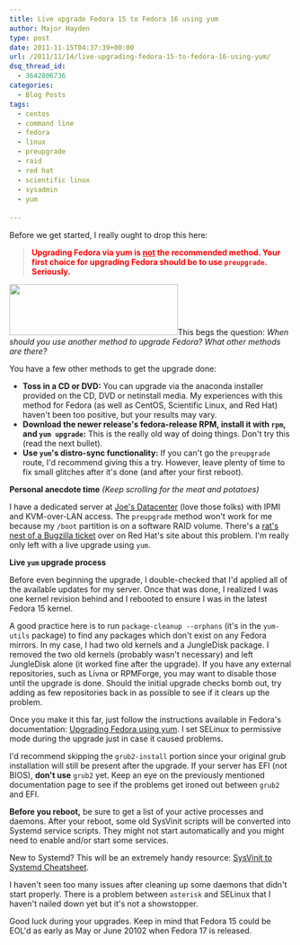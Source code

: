 ```yaml
---
title: Live upgrade Fedora 15 to Fedora 16 using yum
author: Major Hayden
type: post
date: 2011-11-15T04:37:39+00:00
url: /2011/11/14/live-upgrading-fedora-15-to-fedora-16-using-yum/
dsq_thread_id:
  - 3642806736
categories:
  - Blog Posts
tags:
  - centos
  - command line
  - fedora
  - linux
  - preupgrade
  - raid
  - red hat
  - scientific linux
  - sysadmin
  - yum

---
```

Before we get started, I really ought to drop this here:

<blockquote style="color: red; font-weight: bold;">
  <p>
    Upgrading Fedora via yum is <u>not</u> the recommended method. Your first choice for upgrading Fedora should be to use <code>preupgrade</code>. Seriously.
  </p>
</blockquote>

[<img src="/wp-content/uploads/2011/11/Logo_fedoralogo-300x91.png" alt="" title="Logo_fedoralogo" width="300" height="91" class="alignright size-medium wp-image-2662" srcset="/wp-content/uploads/2011/11/Logo_fedoralogo-300x91.png 300w, /wp-content/uploads/2011/11/Logo_fedoralogo.png 600w" sizes="(max-width: 300px) 100vw, 300px" />][1]This begs the question: _When should you use another method to upgrade Fedora? What other methods are there?_

You have a few other methods to get the upgrade done:

  * **Toss in a CD or DVD:** You can upgrade via the anaconda installer provided on the CD, DVD or netinstall media. My experiences with this method for Fedora (as well as CentOS, Scientific Linux, and Red Hat) haven't been too positive, but your results may vary.
  * **Download the newer release's fedora-release RPM, install it with `rpm`, and `yum upgrade`:** This is the really old way of doing things. Don't try this (read the next bullet).
  * **Use `yum`'s distro-sync functionality:** If you can't go the `preupgrade` route, I'd recommend giving this a try. However, leave plenty of time to fix small glitches after it's done (and after your first reboot).

**Personal anecdote time** _(Keep scrolling for the meat and potatoes)_

I have a dedicated server at [Joe's Datacenter][2] (love those folks) with IPMI and KVM-over-LAN access. The `preupgrade` method won't work for me because my `/boot` partition is on a software RAID volume. There's a [rat's nest of a Bugzilla ticket][3] over on Red Hat's site about this problem. I'm really only left with a live upgrade using `yum`.

**Live `yum` upgrade process**

Before even beginning the upgrade, I double-checked that I'd applied all of the available updates for my server. Once that was done, I realized I was one kernel revision behind and I rebooted to ensure I was in the latest Fedora 15 kernel.

A good practice here is to run `package-cleanup --orphans` (it's in the `yum-utils` package) to find any packages which don't exist on any Fedora mirrors. In my case, I had two old kernels and a JungleDisk package. I removed the two old kernels (probably wasn't necessary) and left JungleDisk alone (it worked fine after the upgrade). If you have any external repositories, such as Livna or RPMForge, you may want to disable those until the upgrade is done. Should the initial upgrade checks bomb out, try adding as few repositories back in as possible to see if it clears up the problem.

Once you make it this far, just follow the instructions available in Fedora's documentation: [Upgrading Fedora using yum][4]. I set SELinux to permissive mode during the upgrade just in case it caused problems.

I'd recommend skipping the `grub2-install` portion since your original grub installation will still be present after the upgrade. If your server has EFI (not BIOS), **don't use** `grub2` yet. Keep an eye on the previously mentioned documentation page to see if the problems get ironed out between `grub2` and EFI.

**Before you reboot,** be sure to get a list of your active processes and daemons. After your reboot, some old SysVinit scripts will be converted into Systemd service scripts. They might not start automatically and you might need to enable and/or start some services.

New to Systemd? This will be an extremely handy resource: [SysVinit to Systemd Cheatsheet][5].

I haven't seen too many issues after cleaning up some daemons that didn't start properly. There is a problem between `asterisk` and SELinux that I haven't nailed down yet but it's not a showstopper.

Good luck during your upgrades. Keep in mind that Fedora 15 could be EOL'd as early as May or June 20102 when Fedora 17 is released.

 [1]: /wp-content/uploads/2011/11/Logo_fedoralogo.png
 [2]: http://joesdatacenter.com/
 [3]: https://bugzilla.redhat.com/show_bug.cgi?id=504826
 [4]: http://fedoraproject.org/wiki/Upgrading_Fedora_using_yum#Fedora_15_-.3E_Fedora_16
 [5]: http://fedoraproject.org/wiki/SysVinit_to_Systemd_Cheatsheet
